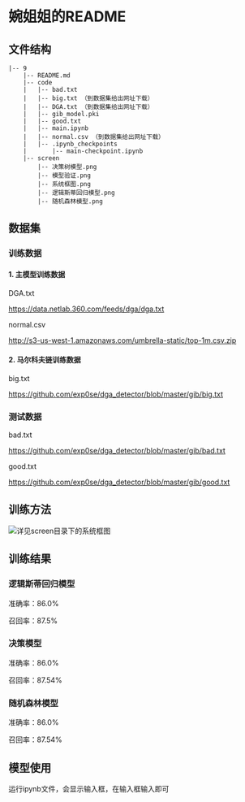 # 婉姐姐的README

## 文件结构
```
|-- 9
    |-- README.md
    |-- code
    |   |-- bad.txt
    |   |-- big.txt （到数据集给出网址下载）
    |   |-- DGA.txt （到数据集给出网址下载）
    |   |-- gib_model.pki
    |   |-- good.txt
    |   |-- main.ipynb
    |   |-- normal.csv （到数据集给出网址下载）
    |   |-- .ipynb_checkpoints
    |       |-- main-checkpoint.ipynb
    |-- screen
        |-- 决策树模型.png
        |-- 模型验证.png
        |-- 系统框图.png
        |-- 逻辑斯蒂回归模型.png
        |-- 随机森林模型.png
```

## 数据集

### 训练数据

#### 1. 主模型训练数据

DGA.txt

https://data.netlab.360.com/feeds/dga/dga.txt

normal.csv

http://s3-us-west-1.amazonaws.com/umbrella-static/top-1m.csv.zip

#### 2. 马尔科夫链训练数据

big.txt

 https://github.com/exp0se/dga_detector/blob/master/gib/big.txt 

### 测试数据

bad.txt

 https://github.com/exp0se/dga_detector/blob/master/gib/bad.txt 

good.txt

 https://github.com/exp0se/dga_detector/blob/master/gib/good.txt 



## 训练方法

![详见screen目录下的系统框图](https://github.com/scusec/Data-Mining-for-Cybersecurity/blob/master/Homework/2019/Task4/9/screen/%E7%B3%BB%E7%BB%9F%E6%A1%86%E5%9B%BE.png)



## 训练结果

### 逻辑斯蒂回归模型

准确率：86.0%

召回率：87.5%

### 决策模型

准确率：86.0%

召回率：87.54%

### 随机森林模型

准确率：86.0%

召回率：87.54%



## 模型使用

运行ipynb文件，会显示输入框，在输入框输入即可

